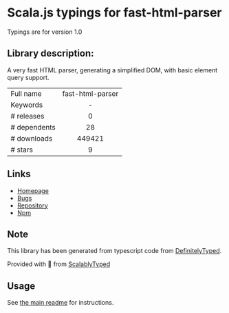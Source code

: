 
# Scala.js typings for fast-html-parser

Typings are for version 1.0

## Library description:
A very fast HTML parser, generating a simplified DOM, with basic element query support.

|                    |                 |
| ------------------ | :-------------: |
| Full name          | fast-html-parser |
| Keywords           | - |
| # releases         | 0 |
| # dependents       | 28 |
| # downloads        | 449421 |
| # stars            | 9 |

## Links
- [Homepage](https://github.com/ashi009/node-fast-html-parser)
- [Bugs](https://github.com/ashi009/node-fast-html-parser/issues)
- [Repository](https://github.com/ashi009/node-fast-html-parser)
- [Npm](https://www.npmjs.com/package/fast-html-parser)
    


## Note
This library has been generated from typescript code from [DefinitelyTyped](https://definitelytyped.org).

Provided with :purple_heart: from [ScalablyTyped](https://github.com/oyvindberg/ScalablyTyped)

## Usage
See [the main readme](../../readme.md) for instructions.


